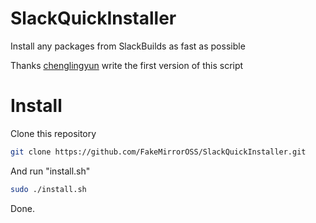 # SlackQuickInstaller
Install any packages from SlackBuilds as fast as possible

Thanks [chenglingyun](https://blog.csdn.net/topgun_chenlingyun/article/details/8801144) write the first version of this script

# Install
Clone this repository

```bash
git clone https://github.com/FakeMirrorOSS/SlackQuickInstaller.git
```

And run "install.sh"

```bash
sudo ./install.sh
```

Done.